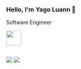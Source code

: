 ### Hello, I'm Yago Luann 👋

Software Engineer

<img loading="lazy" src="https://cdn.jsdelivr.net/gh/devicons/devicon@latest/icons/python/python-original.svg" width="40" height="40"/>  

<h2 dir="auto"></h2>

<div>
<a href = "mailto:luanntech@gmail.com"><img loading="lazy" src="https://img.shields.io/badge/Gmail-D14836?style=for-the-badge&logo=gmail&logoColor=white" target="_blank"></a>
<a href="https://www.linkedin.com/in/luannamorim" target="_blank"><img loading="lazy" src="https://img.shields.io/badge/-LinkedIn-%230077B5?style=for-the-badge&logo=linkedin&logoColor=white" target="_blank"></a>   
</div>
